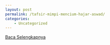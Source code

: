 ```yaml
---
layout: post
permalink: /tafsir-mimpi-mencium-hajar-aswad/
categories:
    - Uncategorized
---
```


[Baca Selengkapnya](/01)